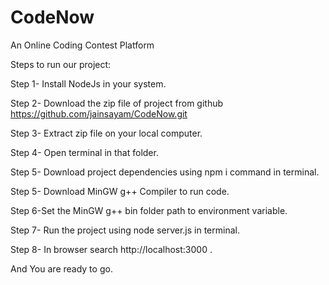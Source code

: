 # CodeNow
An Online Coding Contest Platform


Steps to run our project:

Step 1- Install NodeJs in your system.

Step 2- Download the zip file of project from github https://github.com/jainsayam/CodeNow.git

Step 3- Extract zip file on your local computer.

Step 4- Open terminal in that folder.

Step 5- Download project dependencies using npm i command in terminal.

Step 5- Download MinGW g++ Compiler to run code.

Step 6-Set the MinGW g++ bin folder path to environment variable.

Step 7- Run the project using node server.js in terminal.

Step 8- In browser search http://localhost:3000  .

And You are ready to go.
